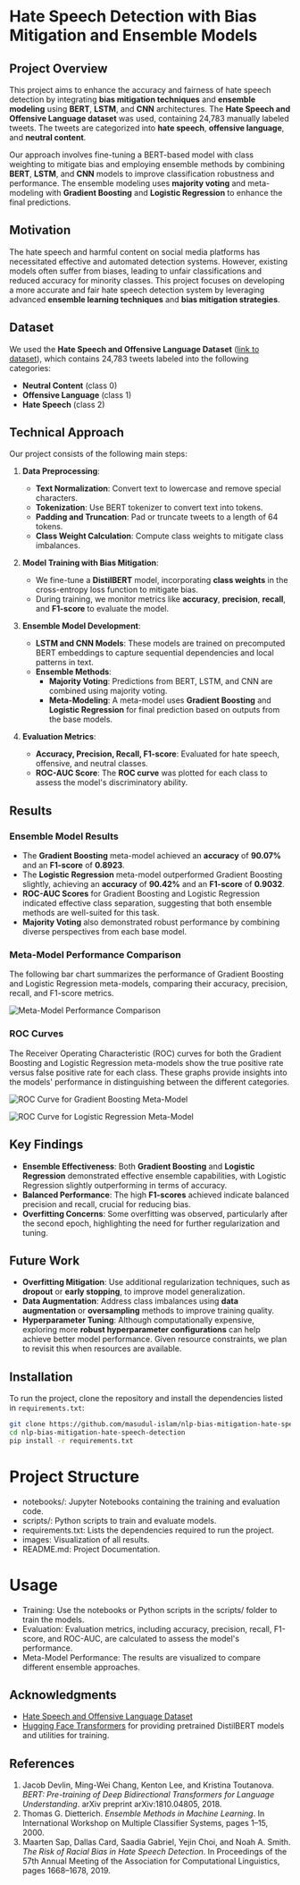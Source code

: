 # Hate Speech Detection with Bias Mitigation and Ensemble Models

## Project Overview
This project aims to enhance the accuracy and fairness of hate speech detection by integrating **bias mitigation techniques** and **ensemble modeling** using **BERT**, **LSTM**, and **CNN** architectures. The **Hate Speech and Offensive Language dataset** was used, containing 24,783 manually labeled tweets. The tweets are categorized into **hate speech**, **offensive language**, and **neutral content**.

Our approach involves fine-tuning a BERT-based model with class weighting to mitigate bias and employing ensemble methods by combining **BERT**, **LSTM**, and **CNN** models to improve classification robustness and performance. The ensemble modeling uses **majority voting** and meta-modeling with **Gradient Boosting** and **Logistic Regression** to enhance the final predictions.

## Motivation
The hate speech and harmful content on social media platforms has necessitated effective and automated detection systems. However, existing models often suffer from biases, leading to unfair classifications and reduced accuracy for minority classes. This project focuses on developing a more accurate and fair hate speech detection system by leveraging advanced **ensemble learning techniques** and **bias mitigation strategies**.

## Dataset
We used the **Hate Speech and Offensive Language Dataset** ([link to dataset](https://github.com/t-davidson/hate-speech-and-offensive-language/tree/master/data)), which contains 24,783 tweets labeled into the following categories:

- **Neutral Content** (class 0)
- **Offensive Language** (class 1)
- **Hate Speech** (class 2)

## Technical Approach
Our project consists of the following main steps:
1. **Data Preprocessing**: 
    - **Text Normalization**: Convert text to lowercase and remove special characters.
    - **Tokenization**: Use BERT tokenizer to convert text into tokens.
    - **Padding and Truncation**: Pad or truncate tweets to a length of 64 tokens.
    - **Class Weight Calculation**: Compute class weights to mitigate class imbalances.

2. **Model Training with Bias Mitigation**:
    - We fine-tune a **DistilBERT** model, incorporating **class weights** in the cross-entropy loss function to mitigate bias.
    - During training, we monitor metrics like **accuracy**, **precision**, **recall**, and **F1-score** to evaluate the model.

3. **Ensemble Model Development**:
    - **LSTM and CNN Models**: These models are trained on precomputed BERT embeddings to capture sequential dependencies and local patterns in text.
    - **Ensemble Methods**:
        - **Majority Voting**: Predictions from BERT, LSTM, and CNN are combined using majority voting.
        - **Meta-Modeling**: A meta-model uses **Gradient Boosting** and **Logistic Regression** for final prediction based on outputs from the base models.

4. **Evaluation Metrics**:
    - **Accuracy, Precision, Recall, F1-score**: Evaluated for hate speech, offensive, and neutral classes.
    - **ROC-AUC Score**: The **ROC curve** was plotted for each class to assess the model's discriminatory ability.

## Results
### Ensemble Model Results
- The **Gradient Boosting** meta-model achieved an **accuracy** of **90.07%** and an **F1-score** of **0.8923**.
- The **Logistic Regression** meta-model outperformed Gradient Boosting slightly, achieving an **accuracy** of **90.42%** and an **F1-score** of **0.9032**.
- **ROC-AUC Scores** for Gradient Boosting and Logistic Regression indicated effective class separation, suggesting that both ensemble methods are well-suited for this task.
- **Majority Voting** also demonstrated robust performance by combining diverse perspectives from each base model.

### Meta-Model Performance Comparison
The following bar chart summarizes the performance of Gradient Boosting and Logistic Regression meta-models, comparing their accuracy, precision, recall, and F1-score metrics.

![Meta-Model Performance Comparison](./images/compare_mete_model_performance.png)

### ROC Curves
The Receiver Operating Characteristic (ROC) curves for both the Gradient Boosting and Logistic Regression meta-models show the true positive rate versus false positive rate for each class. These graphs provide insights into the models' performance in distinguishing between the different categories.

![ROC Curve for Gradient Boosting Meta-Model](./images/roc_gb.png)

![ROC Curve for Logistic Regression Meta-Model](./images/roc_lr.png)

## Key Findings
- **Ensemble Effectiveness**: Both **Gradient Boosting** and **Logistic Regression** demonstrated effective ensemble capabilities, with Logistic Regression slightly outperforming in terms of accuracy.
- **Balanced Performance**: The high **F1-scores** achieved indicate balanced precision and recall, crucial for reducing bias.
- **Overfitting Concerns**: Some overfitting was observed, particularly after the second epoch, highlighting the need for further regularization and tuning.

## Future Work
- **Overfitting Mitigation**: Use additional regularization techniques, such as **dropout** or **early stopping**, to improve model generalization.
- **Data Augmentation**: Address class imbalances using **data augmentation** or **oversampling** methods to improve training quality.
- **Hyperparameter Tuning**: Although computationally expensive, exploring more **robust hyperparameter configurations** can help achieve better model performance. Given resource constraints, we plan to revisit this when resources are available.

## Installation
To run the project, clone the repository and install the dependencies listed in `requirements.txt`:

```bash
git clone https://github.com/masudul-islam/nlp-bias-mitigation-hate-speech-detection.git
cd nlp-bias-mitigation-hate-speech-detection
pip install -r requirements.txt
```
# Project Structure

- notebooks/: Jupyter Notebooks containing the training and evaluation code.
- scripts/: Python scripts to train and evaluate models.
- requirements.txt: Lists the dependencies required to run the project.
- images: Visualization of all results.
- README.md: Project Documentation. 


# Usage
- Training: Use the notebooks or Python scripts in the scripts/ folder to train the models.
- Evaluation: Evaluation metrics, including accuracy, precision, recall, F1-score, and ROC-AUC, are calculated to assess the model's performance.
- Meta-Model Performance: The results are visualized to compare different ensemble approaches.

## Acknowledgments
- [Hate Speech and Offensive Language Dataset](https://github.com/t-davidson/hate-speech-and-offensive-language/tree/master/data)
- [Hugging Face Transformers](https://huggingface.co/transformers/) for providing pretrained DistilBERT models and utilities for training.

## References

1. Jacob Devlin, Ming-Wei Chang, Kenton Lee, and Kristina Toutanova. *BERT: Pre-training of Deep Bidirectional Transformers for Language Understanding*. arXiv preprint arXiv:1810.04805, 2018.
2. Thomas G. Dietterich. *Ensemble Methods in Machine Learning*. In International Workshop on Multiple Classifier Systems, pages 1–15, 2000.
3. Maarten Sap, Dallas Card, Saadia Gabriel, Yejin Choi, and Noah A. Smith. *The Risk of Racial Bias in Hate Speech Detection*. In Proceedings of the 57th Annual Meeting of the Association for Computational Linguistics, pages 1668–1678, 2019.
